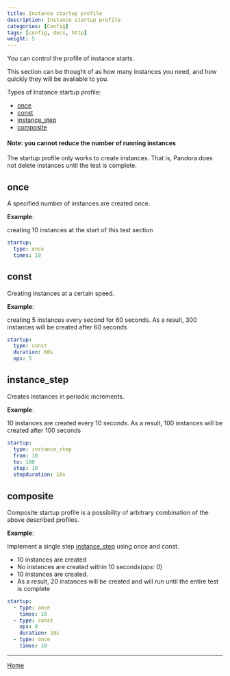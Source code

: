 ```yaml
---
title: Instance startup profile
description: Instance startup profile
categories: [Config]
tags: [config, docs, http]
weight: 5
---
```


You can control the profile of instance starts.

This section can be thought of as how many instances you need, and how quickly they will be available to you.

Types of Instance startup profile:

- [once](#once)
- [const](#const)
- [instance_step](#instance_step)
- [composite](#composite)

#### Note: you cannot reduce the number of running instances

The startup profile only works to create instances. That is, Pandora does not delete instances until the test is complete.

## once

A specified number of instances are created once.

**Example**:

creating 10 instances at the start of this test section

```yaml
startup:
  type: once
  times: 10
```

## const

Creating instances at a certain speed.

**Example**:

creating 5 instances every second for 60 seconds. As a result, 300 instances will be created after 60 seconds

```yaml
startup:
  type: const
  duration: 60s
  ops: 5
```

## instance_step

Creates instances in periodic increments.

**Example**:

10 instances are created every 10 seconds. As a result, 100 instances will be created after 100 seconds

```yaml
startup:
  type: instance_step
  from: 10
  to: 100
  step: 10
  stepduration: 10s
```

## composite

Composite startup profile is a possibility of arbitrary combination of the above described profiles.

**Example**:

Implement a single step [instance_step](#instance_step) using once and const.
- 10 instances are created
- No instances are created within 10 seconds(_ops: 0_)
- 10 instances are created.
- As a result, 20 instances will be created and will run until the entire test is complete

```yaml
startup:
  - type: once
    times: 10
  - type: const
    ops: 0
    duration: 10s
  - type: once
    times: 10
```



---

[Home](index.md)
